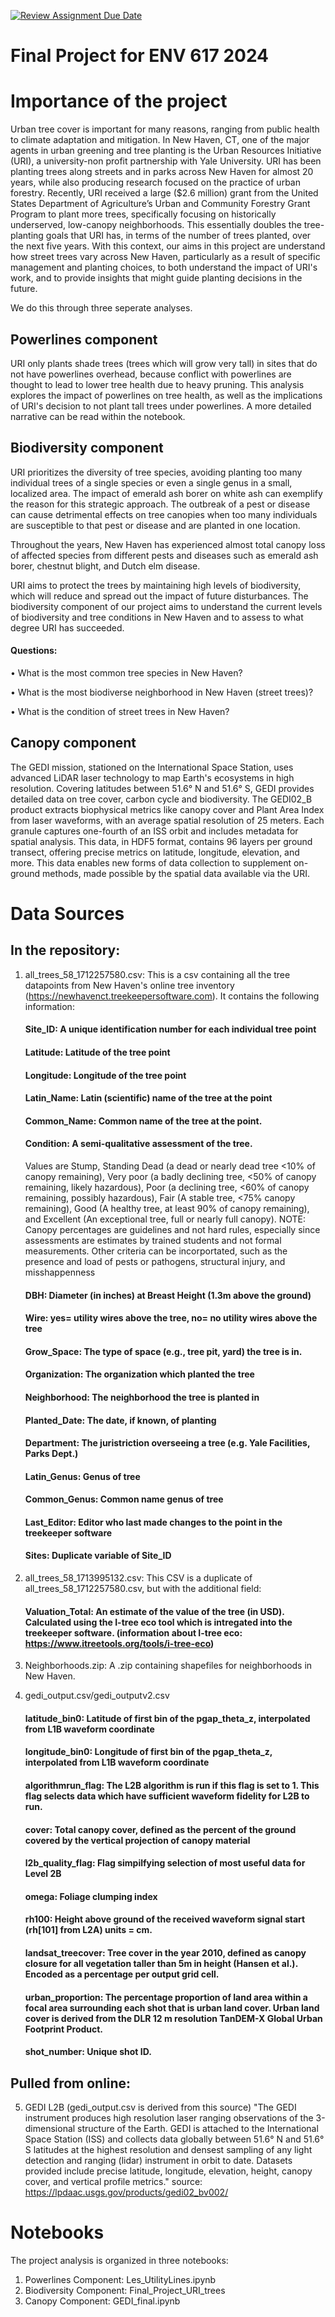 [![Review Assignment Due Date](https://classroom.github.com/assets/deadline-readme-button-24ddc0f5d75046c5622901739e7c5dd533143b0c8e959d652212380cedb1ea36.svg)](https://classroom.github.com/a/g_e38bz1)
# Final Project for ENV 617 2024

# Importance of the project 
Urban tree cover is important for many reasons, ranging from public health to climate adaptation and mitigation. In New Haven, CT, one of the major agents in urban greening and tree planting is the Urban Resources Initiative (URI), a university-non profit partnership with Yale University. URI has been planting trees along streets and in parks across New Haven for almost 20 years, while also producing research focused on the practice of urban forestry. Recently, URI received a large ($2.6 million) grant from the United States Department of Agriculture’s Urban and Community Forestry Grant Program to plant more trees, specifically focusing on historically underserved, low-canopy neighborhoods. This essentially doubles the tree-planting goals that URI has, in terms of the number of trees planted, over the next five years. With this context, our aims in this project are understand how street trees vary across New Haven, particularly as a result of specific management and planting choices, to both understand the impact of URI's work, and to provide insights that might guide planting decisions in the future.

We do this through three seperate analyses. 

## Powerlines component 
URI only plants shade trees (trees which will grow very tall) in sites that do not have powerlines overhead, because conflict with powerlines are thought to lead to lower tree health due to heavy pruning. This analysis explores the impact of powerlines on tree health, as well as the implications of URI's decision to not plant tall trees under powerlines. A more detailed narrative can be read within the notebook.

## Biodiversity component 
URI prioritizes the diversity of tree species, avoiding planting too many individual trees of a single species or even a single genus in a small, localized area. The impact of emerald ash borer on white ash can exemplify the reason for this strategic approach. The outbreak of a pest or disease can cause detrimental effects on tree canopies when too many individuals are susceptible to that pest or disease and are planted in one location. 

Throughout the years, New Haven has experienced almost total canopy loss of affected species from different pests and diseases such as emerald ash borer, chestnut blight, and Dutch elm disease. 

URI aims to protect the trees by maintaining high levels of biodiversity, which will reduce and spread out the impact of future disturbances.
The biodiversity component of our project aims to understand the current levels of biodiversity and tree conditions in New Haven and to assess to what degree URI has succeeded.

#### Questions:
•	What is the most common tree species in New Haven?

•	What is the most biodiverse neighborhood in New Haven (street trees)?

•	What is the condition of street trees in New Haven?

## Canopy component
The GEDI mission, stationed on the International Space Station, uses advanced LiDAR laser technology to map Earth's ecosystems in high resolution. Covering latitudes between 51.6° N and 51.6° S, GEDI provides detailed data on tree cover, carbon cycle and biodiversity. The GEDI02_B product extracts biophysical metrics like canopy cover and Plant Area Index from laser waveforms, with an average spatial resolution of 25 meters. Each granule captures one-fourth of an ISS orbit and includes metadata for spatial analysis. This data, in HDF5 format, contains 96 layers per ground transect, offering precise metrics on latitude, longitude, elevation, and more. This data enables new forms of data collection to supplement on-ground methods, made possible by the spatial data available via the URI. 

# Data Sources 
## In the repository:
1. all_trees_58_1712257580.csv: This is a csv containing all the tree datapoints from New Haven's online tree inventory (https://newhavenct.treekeepersoftware.com). It contains the following information:
    #### Site_ID: A unique identification number for each individual tree point
    #### Latitude: Latitude of the tree point
    #### Longitude: Longitude of the tree point
    #### Latin_Name: Latin (scientific) name of the tree at the point
    #### Common_Name: Common name of the tree at the point.
    #### Condition: A semi-qualitative assessment of the tree.
     Values are Stump, Standing Dead (a dead or nearly dead tree <10% of canopy remaining), Very poor (a badly declining tree, <50% of canopy remaining,       likely hazardous), Poor (a declining tree, <60% of canopy remaining, possibly hazardous), Fair (A stable tree, <75% canopy remaining), Good (A            healthy tree, at least 90% of canopy remaining), and Excellent (An exceptional tree, full or nearly full canopy).
     NOTE: Canopy percentages are guidelines and not hard rules, especially since assessments are estimates by trained students and not formal                 measurements. Other criteria can be incorportated, such as the presence and load of pests or pathogens, structural injury, and misshappenness
    #### DBH: Diameter (in inches) at Breast Height (1.3m above the ground)
    #### Wire: yes= utility wires above the tree, no= no utility wires above the tree
    #### Grow_Space: The type of space (e.g., tree pit, yard) the tree is in.
    #### Organization: The organization which planted the tree
    #### Neighborhood: The neighborhood the tree is planted in
    #### Planted_Date: The date, if known, of planting
    #### Department: The juristriction overseeing a tree (e.g. Yale Facilities, Parks Dept.)
    #### Latin_Genus: Genus of tree
    #### Common_Genus: Common name genus of tree
    #### Last_Editor: Editor who last made changes to the point in the treekeeper software
    #### Sites: Duplicate variable of Site_ID

2. all_trees_58_1713995132.csv: This CSV is a duplicate of all_trees_58_1712257580.csv, but with the additional field:
    #### Valuation_Total: An estimate of the value of the tree (in USD). Calculated using the I-tree eco tool which is intregated into the treekeeper           software. (information about I-tree eco: https://www.itreetools.org/tools/i-tree-eco)
   
3. Neighborhoods.zip: A .zip containing shapefiles for neighborhoods in New Haven.

4. gedi_output.csv/gedi_outputv2.csv

    #### latitude_bin0: Latitude of first bin of the pgap_theta_z, interpolated from L1B waveform coordinate
    #### longitude_bin0: Longitude of first bin of the pgap_theta_z, interpolated from L1B waveform coordinate
    #### algorithmrun_flag: The L2B algorithm is run if this flag is set to 1. This flag selects data which have sufficient waveform fidelity for L2B to run.
    #### cover: Total canopy cover, defined as the percent of the ground covered by the vertical projection of canopy material
    #### l2b_quality_flag: Flag simpilfying selection of most useful data for Level 2B
    #### omega: Foliage clumping index
    #### rh100: Height above ground of the received waveform signal start (rh[101] from L2A) units = cm.
    #### landsat_treecover: Tree cover in the year 2010, defined as canopy closure for all vegetation taller than 5m in height (Hansen et al.). Encoded as a percentage per output grid cell.
    #### urban_proportion: The percentage proportion of land area within a focal area surrounding each shot that is urban land cover. Urban land cover is derived from the DLR 12 m resolution TanDEM-X Global Urban Footprint Product.
    #### shot_number: Unique shot ID.


## Pulled from online:
   
5. GEDI L2B (gedi_output.csv is derived from this source) "The GEDI instrument produces high resolution laser ranging observations of the 3-dimensional structure of the Earth. GEDI is attached to the International Space Station (ISS) and collects data globally between 51.6° N and 51.6° S latitudes at the highest resolution and densest sampling of any light detection and ranging (lidar) instrument in orbit to date. Datasets provided include precise latitude, longitude, elevation, height, canopy cover, and vertical profile metrics." source: https://lpdaac.usgs.gov/products/gedi02_bv002/

# Notebooks 
The project analysis is organized in three notebooks:
1. Powerlines Component: Les_UtilityLines.ipynb
2. Biodiversity Component: Final_Project_URI_trees
3. Canopy Component: GEDI_final.ipynb

